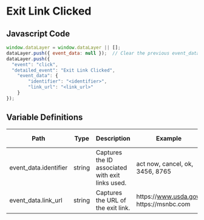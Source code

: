 # Exit Link Clicked

### 

## Javascript Code
```js
window.dataLayer = window.dataLayer || [];
dataLayer.push({ event_data: null });  // Clear the previous event_data object.
dataLayer.push({
  "event": "click",
  "detailed_event": "Exit Link Clicked",
    "event_data": {
        "identifier": "<identifier>",
        "link_url": "<link_url>"
    }
});
```

## Variable Definitions

|Path|Type|Description|Example|Pattern|Min Length|Max Length|Minimum|Maximum|Multiple Of|
| --- | --- | --- | --- | --- | --- | --- | --- | --- | --- |
|event_data.identifier|string|Captures the ID associated with exit links used. |act now, cancel, ok, 3456, 8765|||||||
|event_data.link_url|string|Captures the URL of the exit link.|https:\/\/www.usda.gov. https:\/\/msnbc.com|||||||




